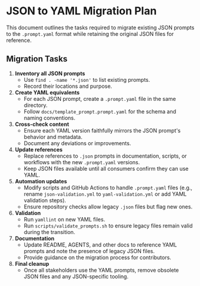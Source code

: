 # JSON to YAML Migration Plan

This document outlines the tasks required to migrate existing JSON prompts to the `.prompt.yaml` format while retaining the original JSON files for reference.

## Migration Tasks

1. **Inventory all JSON prompts**
   - Use `find . -name '*.json'` to list existing prompts.
   - Record their locations and purpose.
2. **Create YAML equivalents**
   - For each JSON prompt, create a `.prompt.yaml` file in the same directory.
   - Follow `docs/template_prompt.prompt.yaml` for the schema and naming conventions.
3. **Cross-check content**
   - Ensure each YAML version faithfully mirrors the JSON prompt's behavior and metadata.
   - Document any deviations or improvements.
4. **Update references**
   - Replace references to `.json` prompts in documentation, scripts, or workflows with the new `.prompt.yaml` versions.
   - Keep JSON files available until all consumers confirm they can use YAML.
5. **Automation updates**
   - Modify scripts and GitHub Actions to handle `.prompt.yaml` files (e.g., rename `json-validation.yml` to `yaml-validation.yml` or add YAML validation steps).
   - Ensure repository checks allow legacy `.json` files but flag new ones.
6. **Validation**
   - Run `yamllint` on new YAML files.
   - Run `scripts/validate_prompts.sh` to ensure legacy files remain valid during the transition.
7. **Documentation**
   - Update README, AGENTS, and other docs to reference YAML prompts and note the presence of legacy JSON files.
   - Provide guidance on the migration process for contributors.
8. **Final cleanup**
   - Once all stakeholders use the YAML prompts, remove obsolete JSON files and any JSON-specific tooling.
